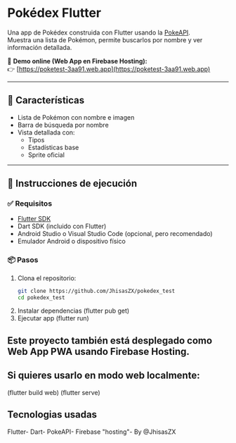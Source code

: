 # Pokédex Flutter

Una app de Pokédex construida con Flutter usando la [PokeAPI](https://pokeapi.co/).  
Muestra una lista de Pokémon, permite buscarlos por nombre y ver información detallada.

🔗 **Demo online (Web App en Firebase Hosting):**  
👉 [https://poketest-3aa91.web.app](https://poketest-3aa91.web.app)

---

## 📱 Características

- Lista de Pokémon con nombre e imagen
- Barra de búsqueda por nombre
- Vista detallada con:
  - Tipos
  - Estadísticas base
  - Sprite oficial

---

## 🚀 Instrucciones de ejecución

### ✅ Requisitos

- [Flutter SDK](https://flutter.dev/docs/get-started/install)
- Dart SDK (incluido con Flutter)
- Android Studio o Visual Studio Code (opcional, pero recomendado)
- Emulador Android o dispositivo físico

### 📦 Pasos

1. Clona el repositorio:
   ```bash
   git clone https://github.com/JhisasZX/pokedex_test
   cd pokedex_test
2. Instalar dependencias
   (flutter pub get)
3. Ejecutar app
   (flutter run)
## Este proyecto también está desplegado como Web App PWA usando Firebase Hosting.
## Si quieres usarlo en modo web localmente:
   (flutter build web)
   (flutter serve)
## Tecnologias usadas
   Flutter-
   Dart-
   PokeAPI-
   Firebase "hosting"-
By @JhisasZX